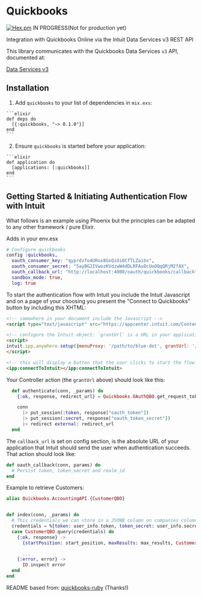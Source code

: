 # Quickbooks
[![Hex.pm](http://img.shields.io/hexpm/v/quickbooks.svg)](https://hex.pm/packages/quickbooks)
IN PROGRESS(Not for production yet)

Integration with Quickbooks Online via the Intuit Data Services v3 REST API

This library communicates with the Quickbooks Data Services `v3` API, documented at:

[Data Services v3](https://developer.intuit.com/docs/api/accounting)

## Installation
  1. Add `quickbooks` to your list of dependencies in `mix.exs`:

    ```elixir
    def deps do
      [{:quickbooks, "~> 0.1.0"}]
    end
    ```

  2. Ensure `quickbooks` is started before your application:

    ```elixir
    def application do
      [applications: [:quickbooks]]
    end
    ```

## Getting Started & Initiating Authentication Flow with Intuit

What follows is an example using Phoenix but the principles can be adapted to any other framework / pure Elixir.

Adds in your env.esx

```elixir
# Configure quickbooks
config :quickbooks,
  oauth_consumer_key: "qyprdzfo4URox8GsQiOi0CfTLZaibs",
  oauth_consumer_secret: "5ayBG2IVwozKVdzwW4dDLRFAu8cUoOQqQRjM2fAX",
  oauth_callback_url: "http://localhost:4000/oauth/quickbooks/callback",
  sandbox_mode: true,
  log: true
```

To start the authentication flow with Intuit you include the Intuit Javascript and on a page of your choosing you present the "Connect to Quickbooks" button by including this XHTML:

```HTML
<!-- somewhere in your document include the Javascript -->
<script type="text/javascript" src="https://appcenter.intuit.com/Content/IA/intuit.ipp.anywhere.js"></script>

<!-- configure the Intuit object: 'grantUrl' is a URL in your application which kicks off the flow, see below -->
<script>
intuit.ipp.anywhere.setup({menuProxy: '/path/to/blue-dot', grantUrl: '/path/to/your-flow-start'});
</script>

<!-- this will display a button that the user clicks to start the flow -->
<ipp:connectToIntuit></ipp:connectToIntuit>
```

Your Controller action (the `grantUrl` above) should look like this:

```elixir
  def authenticate(conn, _params) do
    {:ok, response, redirect_url} = Quickbooks.OAuthQBO.get_request_token

    conn
      |> put_session(:token, response["oauth_token"])
      |> put_session(:secret, response["oauth_token_secret"])
      |> redirect external: redirect_url
  end
```

The `callback_url` is set on config section, is the absolute URL of your application that Intuit should send the user when authentication succeeds. That action should look like:

```elixir
def oauth_callback(conn, params) do  
  # Persist token, token_secret and realm_id
end
```

Example to retrieve Customers:
```elixir
alias Quickbooks.AccountingAPI.{CustomerQBO}   


def index(conn, _params) do
  # This credentials we can store in a JSONB column on companies column
  credentials = %{token: user_info.token, token_secret: user_info.secret, realm_id: user_info.realm_id}
  case CustomerQBO.query(credentials) do
    {:ok, response} ->
      {startPosition: start_position, maxResults: max_results, Customer: customers} = response

      ...
    {:error, error} ->
      IO.inspect error
  end
end
```

README based from: [quickbooks-ruby](https://github.com/ruckus/quickbooks-ruby) (Thanks!)
